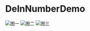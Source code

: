 # DeInNumberDemo
![图一]("screenshot/Screenshot_20180314-093408.jpg")
![图二]("screenshot/Screenshot_20180314-093411.jpg")
![图三]("screenshot/Screenshot_20180314-093430.jpg")